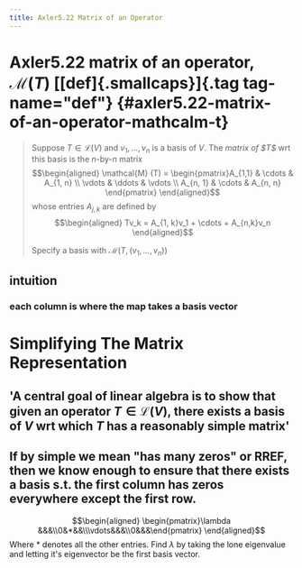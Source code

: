 ```yaml
---
title: Axler5.22 Matrix of an Operator
---
```


# Axler5.22 matrix of an operator, $\mathcal{M} (T)$ [[def]{.smallcaps}]{.tag tag-name="def"} {#axler5.22-matrix-of-an-operator-mathcalm-t}

> Suppose $T \in  \mathcal{L} (V)$ and $v_1, \ldots, v_n$ is a basis of
> $V$. The *matrix of \$T\$* wrt this basis is the *n*-by-*n* matrix
> $$\begin{aligned}
> \mathcal{M} (T) = \begin{pmatrix}A_{1,1} & \cdots & A_{1, n} \\ \vdots & \ddots & \vdots \\ A_{n, 1} & \cdots & A_{n, n} \end{pmatrix}
> \end{aligned}$$ whose entries $A_{j, k}$ are defined by
> $$\begin{aligned}
> Tv_k = A_{1, k}v_1 + \cdots + A_{n,k}v_n
> \end{aligned}$$
>
> Specify a basis with
> $\mathcal{M} \left( T, (v_1, \ldots, v_n) \right)$

## intuition

### each column is where the map takes a basis vector

# Simplifying The Matrix Representation

## \'A central goal of linear algebra is to show that given an operator $T \in  \mathcal{L} (V)$, there exists a basis of $V$ wrt which $T$ has a reasonably simple matrix\'

## If by simple we mean \"has many zeros\" or RREF, then we know enough to ensure that there exists a basis s.t. the first column has zeros everywhere except the first row.

$$\begin{aligned}
   \begin{pmatrix}\lambda &&&\\0&*&&\\\vdots&&&\\0&&&\end{pmatrix}
   \end{aligned}$$ Where $*$ denotes all the other entries. Find
$\lambda$ by taking the lone eigenvalue and letting it\'s eigenvector be
the first basis vector.
